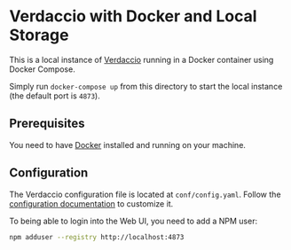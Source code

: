 # Verdaccio with Docker and Local Storage

This is a local instance of [Verdaccio](https://verdaccio.org) running in a Docker container using Docker Compose.

Simply run `docker-compose up` from this directory to start the local instance (the default port is `4873`).

## Prerequisites

You need to have [Docker](https://www.docker.com/get-started) installed and running on your machine.

## Configuration

The Verdaccio configuration file is located at `conf/config.yaml`. Follow the [configuration documentation](https://verdaccio.org/docs/configuration) to customize it.

To being able to login into the Web UI, you need to add a NPM user:

```sh
npm adduser --registry http://localhost:4873
```
